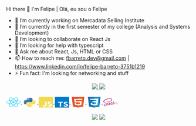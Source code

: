 Hi there 👋 I'm Felipe | Olá, eu sou o Felipe

- 🔭 I’m currently working on Mercadata Selling Institute
- 🌱 I’m currently in the first semester of my college (Analysis and Systems Development)
- 👯 I’m looking to collaborate on React Js
- 🤔 I’m looking for help with typescript
- 💬 Ask me about React, Js, HTML or CSS
- 📫 How to reach me: fbarreto.dev@gmail.com |  https://www.linkedin.com/in/felipe-barreto-3751b1219
- ⚡ Fun fact: I'm looking for networking and stuff

<div align="center">
  <a href="https://github.com/felipe-barreto-dev">
  <img height="180em" src="https://github-readme-stats.vercel.app/api?username=felipe-barreto-dev&show_icons=true&theme=dracula&include_all_commits=true&count_private=true"/>
  <img height="180em" src="https://github-readme-stats.vercel.app/api/top-langs/?username=felipe-barreto-dev&layout=compact&langs_count=7&theme=dracula"/>
</div>


<div style="display: inline_block"><br>
  <img align="center" alt="React" height="30" width="40" src="https://raw.githubusercontent.com/devicons/devicon/master/icons/react/react-original.svg">
  <img align="center" alt="Python" height="30" width="40" src="https://raw.githubusercontent.com/devicons/devicon/master/icons/python/python-original.svg">
  <img align="center" alt="Js" height="30" width="40" src="https://raw.githubusercontent.com/devicons/devicon/master/icons/javascript/javascript-plain.svg">
  <img align="center" alt="Ts" height="30" width="40" src="https://raw.githubusercontent.com/devicons/devicon/master/icons/typescript/typescript-plain.svg">
  <img align="center" alt="HTML" height="30" width="40" src="https://raw.githubusercontent.com/devicons/devicon/master/icons/html5/html5-original.svg">
  <img align="center" alt="CSS" height="30" width="40" src="https://raw.githubusercontent.com/devicons/devicon/master/icons/css3/css3-original.svg">
  <img align="center" alt="SASS" height="30" width="40" src="https://raw.githubusercontent.com/devicons/devicon/master/icons/sass/sass-original.svg">
</div>
<br/>
<div align="center">
  <a href = "mailto:fbarreto.dev@gmail.com"><img src="https://img.shields.io/badge/-Gmail-%23333?style=for-the-badge&logo=gmail&logoColor=white" target="_blank"></a>
  <a href="https://www.linkedin.com/in/felipe-barreto-3751b1219" target="_blank"><img src="https://img.shields.io/badge/-LinkedIn-%230077B5?style=for-the-badge&logo=linkedin&logoColor=white" target="_blank"></a> 
</div>
